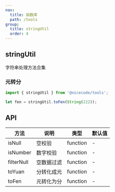 ```yaml
---
nav:
  title: 函数库
  path: /tools
group:
  title: stringUtil
  order: 4
---
```


## stringUtil

字符串处理方法合集

### 元转分

```js
import { stringUtil } from '@nicecode/tools';

let fen = stringUtil.toFen(String(222));
```

## API

| 方法       | 说明       | 类型     | 默认值 |
| ---------- | ---------- | -------- | ------ |
| isNull     | 空校验     | function | -      |
| isNumber   | 数字校验   | function | -      |
| filterNull | 空数据过滤 | function | -      |
| toYuan     | 分转化成元 | function | -      |
| toFen      | 元转化为分 | function | -      |
